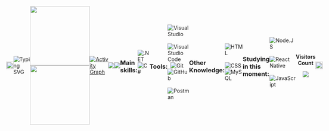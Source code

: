 <div style="display: flex; flex-direction: row; align-items: center; justify-content: center;">

<img width="100%" src="https://capsule-render.vercel.app/api?type=waving&color=000cff&height=120&section=header"/>

<img src="https://readme-typing-svg.herokuapp.com/?color=000000&size=35&center=true&vCenter=true&width=1000&lines=HELLO,+MY+NAME+IS+Lucas+Oliveira;I'm+24+years+old;I+am+from+Capão+Bonito,+SP;+Welcome!+:%29" alt="Typing SVG">

  <a href="https://github.com/Lks-lukas">
    <img height="160em" src="https://github-readme-stats-sigma-five.vercel.app/api?username=Lks-lukas&show_icons=true&theme=blue&include_all_commits=true&count_private=true"/>
    <img height="160em" src="https://github-readme-stats-sigma-five.vercel.app/api/top-langs/?username=Lks-lukas&layout=compact&langs_count=7&theme=blue"/>
  </a>

[![Activity Graph](https://github-readme-activity-graph.vercel.app/graph?username=Lks-lukas&bg_color=2a2a81&color=fffff0&line=808080&point=000000&area=true&hide_border=true)](https://github.com/ashutosh00710/github-readme-activity-graph)

<p align="center">
  <img src="https://github-profile-trophy.vercel.app/?username=Lks-lukas&theme=dark&row=2&no-bg=false&column=3&margin-w=15&margin-h=15" />
</p>

<div align="center">  
  <a href="https://www.instagram.com/lucasx_oliveiraa/" target="_blank">
    <img src="https://img.shields.io/badge/-Instagram-%23E4405F?style=for-the-badge&logo=instagram&logoColor=black">
  </a>
</div> 

### Main skills:
<!-- Badge para .NET -->
![.NET](https://img.shields.io/badge/-.NET-512BD4?style=for-the-badge&logo=.net&logoColor=white)
![C#](https://img.shields.io/badge/-C%23-0d1117?style=for-the-badge&logo=csharp&logoColor=purple&labelColor=0d1117)&nbsp;
 
### Tools:
![Visual Studio](https://img.shields.io/badge/Visual_Studio-5C2D91?style=for-the-badge&logo=visual%20studio&logoColor=white)&nbsp;
![Visual Studio Code](https://img.shields.io/badge/Visual_Studio_Code-0078D4?style=for-the-badge&logo=visual%20studio%20code&logoColor=white)&nbsp;
![Git](https://img.shields.io/badge/-Git-0d1117?style=for-the-badge&logo=git&labelColor=0d1117)&nbsp;
![GitHub](https://img.shields.io/badge/-GitHub-0d1117?style=for-the-badge&logo=github&labelColor=0d1117)&nbsp;
![Postman](https://img.shields.io/badge/Postman-FF6C37?style=for-the-badge&logo=Postman&logoColor=white)&nbsp;

### Other Knowledge:
![HTML](https://img.shields.io/badge/-HTML-0d1117?style=for-the-badge&logo=html5&labelColor=0d1117)&nbsp;
![CSS](https://img.shields.io/badge/-CSS-0d1117?style=for-the-badge&logo=CSS3&logoColor=1572B6&labelColor=0d1117)&nbsp;
![MySQL](https://img.shields.io/badge/-MySQL-0d1117?style=for-the-badge&logo=mysql&labelColor=0d1117)&nbsp;

### Studying in this moment:
![Node.JS](https://img.shields.io/badge/-Node.JS-0d1117?style=for-the-badge&logo=node.js&labelColor=0d1117)&nbsp;
![React Native](https://img.shields.io/badge/react_native-%2320232a.svg?style=for-the-badge&logo=react&logoColor=%2361DAFB)&nbsp;
![JavaScript](https://img.shields.io/badge/-JavaScript-0d1117?style=for-the-badge&logo=javascript&labelColor=0d1117)&nbsp;

<div align="center">
  <br><p align="center"><b>Visitors Count</b></p>  
  <p align="center"><img align="center" src="https://profile-counter.glitch.me/{Lks-lukas}/count.svg" /></p> 
  <br>
</div>

<img width="100%" src="https://capsule-render.vercel.app/api?type=waving&color=000cff&height=120&section=footer"/>
</div>
